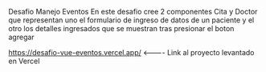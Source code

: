 
Desafio Manejo Eventos
En este desafio cree 2 componentes Cita y Doctor que representan uno el formulario de ingreso de datos de un paciente y el otro los detalles ingresados que se muestran
tras presionar el boton agregar

https://desafio-vue-eventos.vercel.app/ <---- Link al proyecto levantado en Vercel
